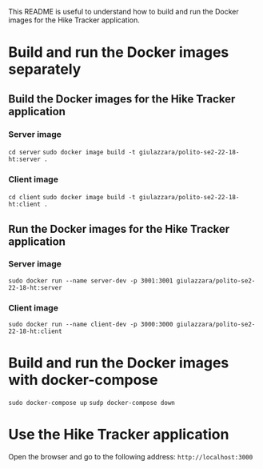 This README is useful to understand how to build and run the Docker images for the Hike Tracker application.

# Build and run the Docker images separately

## Build the Docker images for the Hike Tracker application

### Server image

`cd server`
`sudo docker image build -t giulazzara/polito-se2-22-18-ht:server .`

### Client image

`cd client`
`sudo docker image build -t giulazzara/polito-se2-22-18-ht:client .`

## Run the Docker images for the Hike Tracker application

### Server image

`sudo docker run --name server-dev -p 3001:3001 giulazzara/polito-se2-22-18-ht:server`

### Client image

`sudo docker run --name client-dev -p 3000:3000 giulazzara/polito-se2-22-18-ht:client`

# Build and run the Docker images with docker-compose

`sudo docker-compose up`
`sudp docker-compose down`

# Use the Hike Tracker application

Open the browser and go to the following address: `http://localhost:3000`
